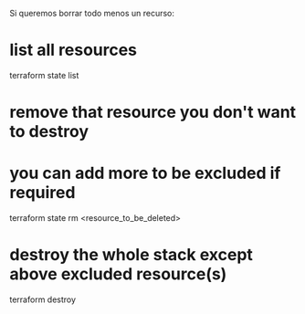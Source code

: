 Si queremos borrar todo menos un recurso:

# list all resources
terraform state list

# remove that resource you don't want to destroy
# you can add more to be excluded if required
terraform state rm <resource_to_be_deleted> 

# destroy the whole stack except above excluded resource(s)
terraform destroy 
